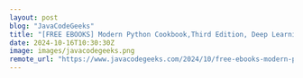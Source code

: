 ```yaml
---
layout: post
blog: "JavaCodeGeeks"
title: "[FREE EBOOKS] Modern Python Cookbook,Third Edition, Deep Learning & Four More Best Selling Titles"
date: 2024-10-16T10:30:30Z
image: images/javacodegeeks.png
remote_url: "https://www.javacodegeeks.com/2024/10/free-ebooks-modern-python-cookbookthird-edition-deep-learning-four-more-best-selling-titles-2.html"
---
```


